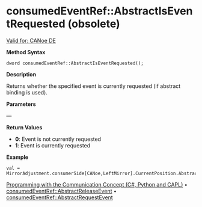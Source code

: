 # consumedEventRef::AbstractIsEventRequested (obsolete)

[Valid for: CANoe DE](../../../Shared/FeatureAvailability.md)

**Method Syntax**

```plaintext
dword consumedEventRef::AbstractIsEventRequested();
```

**Description**

Returns whether the specified event is currently requested (if abstract binding is used).

**Parameters**

— 

**Return Values**

- **0**: Event is not currently requested
- **1**: Event is currently requested

**Example**

```plaintext
val = MirrorAdjustment.consumerSide[CANoe,LeftMirror].CurrentPosition.AbstractIsEventRequested();
```

[Programming with the Communication Concept (C#, Python and CAPL)](../../../CANoeCANalyzer/CommunicationConcept/Programming/CCP.md) • [consumedEventRef::AbstractReleaseEvent](CAPLfunctionConsumedEventRefAbstractReleaseEvent.md) • [consumedEventRef::AbstractRequestEvent](CAPLfunctionConsumedEventRefAbstractRequestEvent.md)
